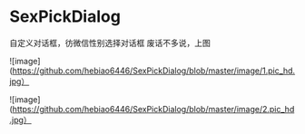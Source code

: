 # SexPickDialog
自定义对话框，彷微信性别选择对话框
废话不多说，上图 

![image](https://github.com/hebiao6446/SexPickDialog/blob/master/image/1.pic_hd.jpg）

![image](https://github.com/hebiao6446/SexPickDialog/blob/master/image/2.pic_hd.jpg）
